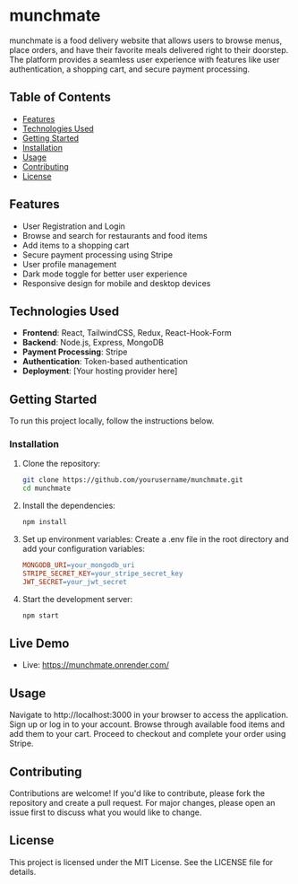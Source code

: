 # munchmate

munchmate is a food delivery website that allows users to browse menus, place orders, and have their favorite meals delivered right to their doorstep. The platform provides a seamless user experience with features like user authentication, a shopping cart, and secure payment processing.

## Table of Contents

- [Features](#features)
- [Technologies Used](#technologies-used)
- [Getting Started](#getting-started)
- [Installation](#installation)
- [Usage](#usage)
- [Contributing](#contributing)
- [License](#license)

## Features

- User Registration and Login
- Browse and search for restaurants and food items
- Add items to a shopping cart
- Secure payment processing using Stripe
- User profile management
- Dark mode toggle for better user experience
- Responsive design for mobile and desktop devices

## Technologies Used

- **Frontend**: React, TailwindCSS, Redux, React-Hook-Form
- **Backend**: Node.js, Express, MongoDB
- **Payment Processing**: Stripe
- **Authentication**: Token-based authentication
- **Deployment**: [Your hosting provider here]

## Getting Started

To run this project locally, follow the instructions below.

### Installation

1. Clone the repository:
   ```bash
   git clone https://github.com/yourusername/munchmate.git
   cd munchmate

2. Install the dependencies:
   ```bash
   npm install
   
3. Set up environment variables:
   Create a .env file in the root directory and add your configuration variables:
   ```makefile
   MONGODB_URI=your_mongodb_uri
   STRIPE_SECRET_KEY=your_stripe_secret_key
   JWT_SECRET=your_jwt_secret

4. Start the development server:

   ```bash
   npm start

## Live Demo

- Live: https://munchmate.onrender.com/
  
## Usage

   Navigate to http://localhost:3000 in your browser to access the application.
   Sign up or log in to your account.
   Browse through available food items and add them to your cart.
   Proceed to checkout and complete your order using Stripe.
   
## Contributing

   Contributions are welcome! If you'd like to contribute, please fork the repository and create a pull request. For major changes, please open an issue first to discuss what you would like to change.

## License

   This project is licensed under the MIT License. See the LICENSE file for details.
